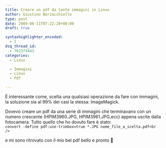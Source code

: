 ```yaml
---
title: Creare un pdf da tante immagini in Linux
author: Giustino Borzacchiello
type: post
date: 2009-06-11T07:22:20+00:00
draft: true

syntaxhighlighter_encoded:
  - 1
dsq_thread_id:
  - 762373443
categories:
  - Linux

  - Immagini
  - Linux
  - Pdf

---
```

È interessante come, scelta una qualsiasi operazione da fare con immagini, la soluzione sia al 99% dei casi la stessa: ImageMagick.

Dovevo creare un pdf da una serie di immagini che terminavano con un numero crescente (HPIM3960.JPG, HPIM3961.JPG,ecc) appena uscite dalla fotocamera. Tutto quello che ho dovuto fare è stato:  
`convert -define pdf:use-trimbox=true *.JPG nome_file_a_scelta.pdf<br />
` 

e mi sono ritrovato con il mio bel pdf bello e pronto 🙂